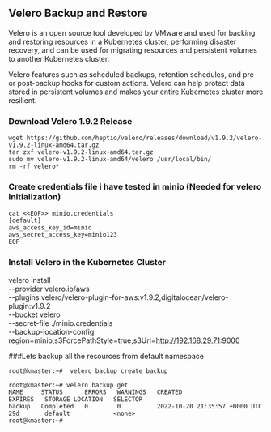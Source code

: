 ## Velero Backup and Restore

Velero is an open source tool developed by VMware and used for backing and restoring resources in a 
Kubernetes cluster, performing disaster recovery, and can be used for migrating resources and 
persistent volumes to another Kubernetes cluster.

Velero features such as scheduled backups, retention schedules, and pre- or post-backup hooks for custom actions. 
Velero can help protect data stored in persistent volumes and makes your entire Kubernetes cluster more resilient.


### Download Velero 1.9.2 Release

```
wget https://github.com/heptio/velero/releases/download/v1.9.2/velero-v1.9.2-linux-amd64.tar.gz
tar zxf velero-v1.9.2-linux-amd64.tar.gz
sudo mv velero-v1.9.2-linux-amd64/velero /usr/local/bin/
rm -rf velero*

```
### Create credentials file i have tested in minio (Needed for velero initialization)

```
cat <<EOF>> minio.credentials
[default]
aws_access_key_id=minio
aws_secret_access_key=minio123
EOF
```

### Install Velero in the Kubernetes Cluster

velero install \
   --provider velero.io/aws \
   --plugins velero/velero-plugin-for-aws:v1.9.2,digitalocean/velero-plugin:v1.9.2 \
   --bucket velero \
   --secret-file ./minio.credentials \
   --backup-location-config region=minio,s3ForcePathStyle=true,s3Url=http://192.168.29.71:9000

###Lets backup all the resources from default namespace 
``` 
root@kmaster:~#  velero backup create backup

root@kmaster:~# velero backup get
NAME     STATUS      ERRORS   WARNINGS   CREATED                         EXPIRES   STORAGE LOCATION   SELECTOR
backup   Completed   0        0          2022-10-20 21:35:57 +0000 UTC   29d       default            <none>
root@kmaster:~# 
````